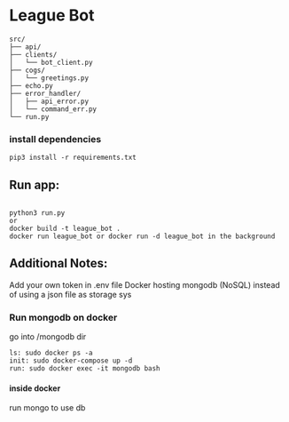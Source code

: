 # League Bot

```text
src/
├── api/
├── clients/ 
│   └── bot_client.py
├── cogs/
│   └── greetings.py
├── echo.py
├── error_handler/
│   ├── api_error.py
│   └── command_err.py
└── run.py
```

### install dependencies
```code
pip3 install -r requirements.txt
```

## Run app:
```code

python3 run.py
or
docker build -t league_bot .
docker run league_bot or docker run -d league_bot in the background
```

## Additional Notes:
Add your own token in .env file
Docker hosting mongodb (NoSQL) instead of using a json file as storage sys

### Run mongodb on docker
go into /mongodb dir 
```code
ls: sudo docker ps -a
init: sudo docker-compose up -d
run: sudo docker exec -it mongodb bash
```
#### inside docker
run mongo to use db
